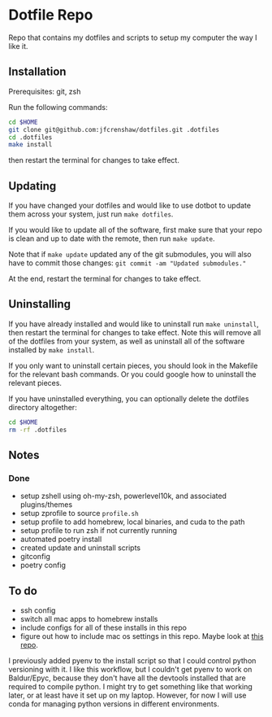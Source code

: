# Dotfile Repo

Repo that contains my dotfiles and scripts to setup my computer the way I like it.

## Installation

Prerequisites: git, zsh

Run the following commands:
```zsh
cd $HOME
git clone git@github.com:jfcrenshaw/dotfiles.git .dotfiles
cd .dotfiles
make install
```

then restart the terminal for changes to take effect.

## Updating

If you have changed your dotfiles and would like to use dotbot to update them across your system, just run `make dotfiles`.

If you would like to update all of the software, first make sure that your repo is clean and up to date with the remote, then run `make update`.

Note that if `make update` updated any of the git submodules, you will also have to commit those changes: `git commit -am "Updated submodules."`

At the end, restart the terminal for changes to take effect.

## Uninstalling

If you have already installed and would like to uninstall run `make uninstall`, then restart the terminal for changes to take effect. Note this will remove all of the dotfiles from your system, as well as uninstall all of the software installed by `make install`.

If you only want to uninstall certain pieces, you should look in the Makefile for the relevant bash commands. Or you could google how to uninstall the relevant pieces.

If you have uninstalled everything, you can optionally delete the dotfiles directory altogether:
```zsh
cd $HOME
rm -rf .dotfiles 
```

## Notes

### Done

- setup zshell using oh-my-zsh, powerlevel10k, and associated plugins/themes
- setup zprofile to source `profile.sh`
- setup profile to add homebrew, local binaries, and cuda to the path
- setup profile to run zsh if not currently running
- automated poetry install
- created update and uninstall scripts
- gitconfig
- poetry config

## To do

- ssh config
- switch all mac apps to homebrew installs
- include configs for all of these installs in this repo
- figure out how to include mac os settings in this repo. Maybe look at [this repo](https://github.com/denolfe/dotfiles/tree/master/macos).

I previously added pyenv to the install script so that I could control python versioning with it. I like this workflow, but I couldn't get pyenv to work on Baldur/Epyc, because they don't have all the devtools installed that are required to compile python. I might try to get something like that working later, or at least have it set up on my laptop. However, for now I will use conda for managing python versions in different environments.